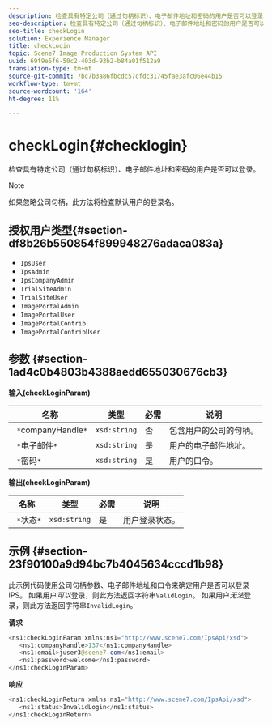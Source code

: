 ```yaml
---
description: 检查具有特定公司（通过句柄标识）、电子邮件地址和密码的用户是否可以登录。
seo-description: 检查具有特定公司（通过句柄标识）、电子邮件地址和密码的用户是否可以登录。
seo-title: checkLogin
solution: Experience Manager
title: checkLogin
topic: Scene7 Image Production System API
uuid: 69f9e5f6-50c2-403d-93b2-b84a01f512a9
translation-type: tm+mt
source-git-commit: 7bc7b3a86fbcdc57cfdc31745fae3afc06e44b15
workflow-type: tm+mt
source-wordcount: '164'
ht-degree: 11%

---
```



# checkLogin{#checklogin}

检查具有特定公司（通过句柄标识）、电子邮件地址和密码的用户是否可以登录。

>[!NOTE]
>
>如果忽略公司句柄，此方法将检查默认用户的登录名。

## 授权用户类型{#section-df8b26b550854f899948276adaca083a}

* `IpsUser`
* `IpsAdmin`
* `IpsCompanyAdmin`
* `TrialSiteAdmin`
* `TrialSiteUser`
* `ImagePortalAdmin`
* `ImagePortalUser`
* `ImagePortalContrib`
* `ImagePortalContribUser`

## 参数 {#section-1ad4c0b4803b4388aedd655030676cb3}

**输入(checkLoginParam)**

| 名称 | 类型 | 必需 | 说明 |
|---|---|---|---|
| ` *`companyHandle`*` | `xsd:string` | 否 | 包含用户的公司的句柄。 |
| ` *`电子邮件`*` | `xsd:string` | 是 | 用户的电子邮件地址。 |
| ` *`密码`*` | `xsd:string` | 是 | 用户的口令。 |

**输出(checkLoginParam)**

| 名称 | 类型 | 必需 | 说明 |
|---|---|---|---|
| ` *`状态`*` | `xsd:string` | 是 | 用户登录状态。 |

## 示例 {#section-23f90100a9d94bc7b4045634cccd1b98}

此示例代码使用公司句柄参数、电子邮件地址和口令来确定用户是否可以登录IPS。 如果用户&#x200B;*可以*&#x200B;登录，则此方法返回字符串`ValidLogin`。 如果用户&#x200B;*无法*&#x200B;登录，则此方法返回字符串`InvalidLogin`。

**请求**

```java
<ns1:checkLoginParam xmlns:ns1="http://www.scene7.com/IpsApi/xsd">
   <ns1:companyHandle>137</ns1:companyHandle>
   <ns1:email>juser3@scene7.com</ns1:email>
   <ns1:password>welcome</ns1:password>
</ns1:checkLoginParam>
```

**响应**

```java
<ns1:checkLoginReturn xmlns:ns1="http://www.scene7.com/IpsApi/xsd">
   <ns1:status>InvalidLogin</ns1:status>
</ns1:checkLoginReturn>
```

